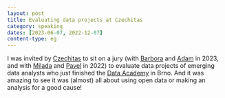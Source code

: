 ```yaml
---
layout: post
title: Evaluating data projects at Czechitas
category: speaking
dates: [2023-06-07, 2022-12-07]
content-type: eg
---
```


I was invited by [Czechitas](https://www.czechitas.cz/en) to sit on a jury (with [Barbora](https://www.linkedin.com/in/barbora-nem%C4%8Dekov%C3%A1-a1a6a01a2) and [Adam](https://www.linkedin.com/in/este-adam) in 2023, and with [Milada](https://www.linkedin.com/in/milada-sejnohova) and [Pavel](https://www.linkedin.com/in/pavel-klammert-9500046b) in 2022) to evaluate data projects of emerging data analysts who just finished the [Data Academy](https://www.czechitas.cz/kurzy/digitalni-akademie-data) in Brno. And it was amazing to see it was (almost) all about using open data or making an analysis for a good cause!